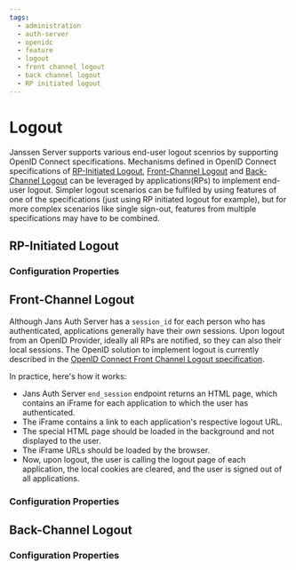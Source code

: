 ```yaml
---
tags:
  - administration
  - auth-server
  - openidc
  - feature
  - logout
  - front channel logout
  - back channel logout
  - RP initiated logout
---
```


# Logout

Janssen Server supports various end-user logout scenrios by supporting OpenID Connect specifications. Mechanisms 
defined in OpenID Connect specifications of [RP-Initiated Logout](https://openid.net/specs/openid-connect-rpinitiated-1_0.html), 
[Front-Channel Logout](https://openid.net/specs/openid-connect-frontchannel-1_0.html) and 
[Back-Channel Logout](https://openid.net/specs/openid-connect-backchannel-1_0.html) can be leveraged by 
applications(RPs) to implement end-user logout. Simpler logout scenarios can be fulfiled by using features of one of the 
specifications (just using RP initiated logout for example), but for more complex scenarios like single sign-out,
features from multiple specifications may have to be combined. 

## RP-Initiated Logout

### Configuration Properties

## Front-Channel Logout

Although Jans Auth Server has a `session_id` for each person who has authenticated,
applications generally have their *own* sessions. Upon logout from an OpenID Provider, ideally all RPs are notified,
so they can also their local sessions. The OpenID solution to implement logout is currently described in
the [OpenID Connect Front Channel Logout specification](http://openid.net/specs/openid-connect-frontchannel-1_0.html).

In practice, here's how it works:

- Jans Auth Server `end_session` endpoint returns an HTML page, which contains an iFrame for each application to
  which the user has authenticated.
- The iFrame contains a link to each application's respective logout URL.
- The special HTML page should be loaded in the background and not displayed to the user.
- The iFrame URLs should be loaded by the browser.
- Now, upon logout, the user is calling the logout page of each application, the local cookies are cleared, and the user is signed out of all applications.

### Configuration Properties

## Back-Channel Logout

### Configuration Properties